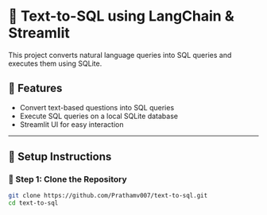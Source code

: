 # 📝 Text-to-SQL using LangChain & Streamlit  

This project converts natural language queries into SQL queries and executes them using SQLite.  

## 🚀 Features  
- Convert text-based questions into SQL queries  
- Execute SQL queries on a local SQLite database  
- Streamlit UI for easy interaction  

---

## 📌 **Setup Instructions**  

### 🔹 Step 1: Clone the Repository  
```sh
git clone https://github.com/Prathamv007/text-to-sql.git
cd text-to-sql
